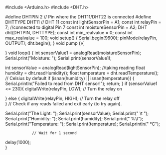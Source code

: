 #include <Arduino.h>
#include <DHT.h>

#define DHTPIN 2     // Pin where the DHT11/DHT22 is connected
#define DHTTYPE DHT11   // DHT 11
const int lightSensorPin = A1;
const int relayPin = 7;  //connected to digital Pin 7 
const int moistureSensorPin = A2;
DHT dht(DHTPIN, DHTTYPE);
const int min_realvalue = 0; 
const int max_realvalue = 100; 
void setup() {
  Serial.begin(9600);
  pinMode(relayPin, OUTPUT);
  dht.begin();
}
void pump (){
   
}
void loop() {
   int sensorValue1 = analogRead(moistureSensorPin);
   Serial.print("Moisture:  ");
   Serial.print(sensorValue1);
 
  
  int sensorValue = analogRead(lightSensorPin); //taking reading
  float humidity = dht.readHumidity();
  float temperature = dht.readTemperature();  // Celsius by default
   if (isnan(humidity) || isnan(temperature)) {
    Serial.println("Failed to read from DHT sensor!");
    return;
  }
  if (sensorValue1 <= 230){
    digitalWrite(relayPin, LOW);  // Turn the relay on
      
  }
  else {
      digitalWrite(relayPin, HIGH);   // Turn the relay off    
  }
  // Check if any reads failed and exit early (to try again).
 
  Serial.print("The Light: "); 
  Serial.print(sensorValue);
  Serial.print(" \t ");  
  Serial.print("Humidity: ");
  Serial.print(humidity);
  Serial.print(" %\t");
  Serial.print("Temperature: ");
  Serial.print(temperature);
  Serial.println(" °C");

  
                // Wait for 1 second
  delay(1000);   
}

